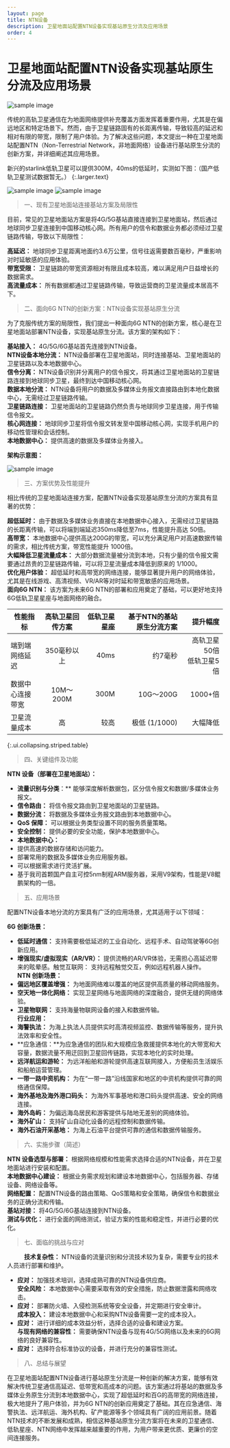 ```yaml
---
layout: page
title: NTN设备
description: 卫星地面站配置NTN设备实现基站原生分流及应用场景
order: 4
---
```

# 卫星地面站配置NTN设备实现基站原生分流及应用场景

![sample image](640.webp "展示图")

传统的高轨卫星通信在为地面网络提供补充覆盖方面发挥着重要作用，尤其是在偏远地区和特定场景下。然而，由于卫星链路固有的长距离传输，导致较高的延迟和相对有限的带宽，限制了用户体验。为了解决这些问题，本文提出一种在卫星地面站配置NTN（Non-Terrestrial Network，非地面网络）设备进行基站原生分流的创新方案，并详细阐述其应用场景。

新兴的starlink低轨卫星可以提供300M，40ms的低延时，实测如下图：（国产低轨卫星测试数据暂无。）
{:.larger.text}

![sample image](1.webp "速度测试")
![sample image](2.webp "统计数据")

> 一、现有卫星地面站连接基站方案及局限性

目前，常见的卫星地面站方案是将4G/5G基站直接连接到卫星地面站，然后通过地球同步卫星连接到中国移动核心网。所有用户的信令和数据业务都必须经过卫星链路传输，导致以下局限性：<br>

**高延迟：** 地球同步卫星距离地面约3.6万公里，信号往返需要数百毫秒，严重影响对时延敏感的应用体验。<br>
**带宽受限：** 卫星链路的带宽资源相对有限且成本较高，难以满足用户日益增长的数据需求。<br>
**高流量成本：** 所有数据都通过卫星链路传输，导致运营商的卫星流量成本居高不下。<br>

> 二、面向6G NTN的创新方案：NTN设备实现基站原生分流

为了克服传统方案的局限性，我们提出一种面向6G NTN的创新方案，核心是在卫星地面站部署NTN设备，实现基站原生分流。该方案的架构如下：<br>

**基站接入：** 4G/5G/6G基站首先连接到NTN设备。<br>
**NTN设备本地分流：** NTN设备部署在卫星地面站，同时连接基站、卫星地面站的卫星链路以及本地数据中心。<br>
**信令分离：** NTN设备识别并分离用户的信令报文，将其通过卫星地面站的卫星链路连接到地球同步卫星，最终到达中国移动核心网。<br>
**数据本地分流：** NTN设备将用户的数据及多媒体业务报文直接路由到本地化数据中心，无需经过卫星链路传输。<br>
**卫星链路连接：** 卫星地面站的卫星链路仍然负责与地球同步卫星连接，用于传输信令报文。<br>
**核心网连接：** 地球同步卫星将信令报文转发至中国移动核心网，实现手机用户的移动性管理和会话控制。<br>
**本地数据中心：** 提供高速的数据及多媒体业务接入。

**架构示意图：**

![sample image](3.webp "架构")

> 三、方案优势及性能提升

相比传统的卫星地面站连接方案，配置NTN设备实现基站原生分流的方案具有显著的优势：<br>

**超低延时：** 由于数据及多媒体业务直接在本地数据中心接入，无需经过卫星链路的长距离传输，可以将端到端延迟350ms降低至7ms，性能提升高达 50倍。<br>
**高带宽：** 本地数据中心提供高达200G的带宽，可以充分满足用户对高速数据传输的需求，相比传统方案，带宽性能提升 1000倍。<br>
**大幅降低卫星流量成本：** 大部分数据流量被分流到本地，只有少量的信令报文需要通过昂贵的卫星链路传输，可以将卫星流量成本降低到原来的 1/1000。<br>
**优化用户体验：** 超低延时和高带宽的网络连接，能够显著提升用户的网络体验，尤其是在线游戏、高清视频、VR/AR等对时延和带宽敏感的应用场景。<br>
**面向6G NTN：** 该方案为未来6G NTN的部署和应用奠定了基础，可以更好地支持6G低轨卫星星座与地面网络的融合。<br>

| 性能指标 | 高轨卫星回传方案  | 低轨卫星星座 | 基于NTN的基站原生分流方案 | 提升幅度 |
|----------|:---------:|---------:|---------:|---------:|
| 端到端网络延迟     | 350毫秒以上    | 40ms    | 	约7毫秒 | 高轨卫星50倍<br>低轨卫星5倍 |
| 数据中心连接带宽     | 10M～200M    | 300M    | 10G～200G | 1000+倍 |
| 卫星流量成本     | 高    | 较高    | 极低 (1/1000) | 大幅降低 |
{:.ui.collapsing.striped.table}

> 四、关键组件及功能

**NTN 设备（部署在卫星地面站）：**<br>
- **流量识别与分类**：** 能够深度解析数据包，区分信令报文和数据/多媒体业务报文。<br>
- **信令路由：** 将信令报文路由到卫星地面站的卫星链路。<br>
- **数据分流：** 将数据及多媒体业务报文路由到本地数据中心。<br>
- **QoS 保障：** 可以根据业务类型设置不同的服务质量策略。<br>
- **安全控制：** 提供必要的安全功能，保护本地数据中心。<br>
- **本地数据中心：**<br>
- 提供高速的数据存储和访问能力。<br>
- 部署常用的数据及多媒体业务应用服务器。<br>
- 可以根据需求进行灵活扩展。<br>
- 基于我司首颗国产自主可控5nm制程ARM服务器，采用V9架构，性能是V8鲲鹏架构的一倍。<br>

> 五、应用场景

配置NTN设备本地分流的方案具有广泛的应用场景，尤其适用于以下领域：<br>

**6G 创新场景：**<br>
- **低延时通信：** 支持需要极低延迟的工业自动化、远程手术、自动驾驶等6G创新应用。<br>
- **增强现实/虚拟现实（AR/VR）：** 提供流畅的AR/VR体验，无需担心高延迟带来的眩晕感。触觉互联网： 支持远程触觉交互，例如远程机器人操作。<br>
**NTN 创新场景：**<br>
- **偏远地区覆盖增强：** 为地面网络难以覆盖的地区提供高质量的移动网络服务。<br>
- **空天地一体化网络：** 实现卫星网络与地面网络的深度融合，提供无缝的网络体验。<br>
- **卫星物联网：** 支持海量物联网设备的接入和数据传输。<br>
**行业应用：**<br>
- **海警执法：** 为海上执法人员提供实时高清视频监控、数据传输等服务，提升执法效率和安全性。<br>
- **应急通信：**为应急通信的团队和大规模应急救援提供本地化的大带宽和大容量，数据流量不用迂回到卫星回传链路，实现本地化的实时处理。<br>
- **远洋航运和游轮：** 为远洋船舶和游轮提供高速互联网接入，方便船员生活娱乐和船舶运营管理。<br>
- **一带一路中资机构：** 为在“一带一路”沿线国家和地区的中资机构提供可靠的网络通信保障。<br>
- **海外基地及海外港口码头：** 为海外军事基地和港口码头提供高速、安全的网络连接。<br>
- **海外岛屿：** 为偏远海岛居民和游客提供与陆地无差别的网络体验。<br>
- **海外矿山：** 支持矿山自动化设备的远程控制和数据传输。<br>
- **海外石油开采基地：** 为海上石油平台提供可靠的通信和数据传输服务。<br>

> 六、实施步骤（简述）

**NTN 设备选型与部署：** 根据网络规模和性能需求选择合适的NTN设备，并在卫星地面站进行安装和配置。<br>
**本地数据中心建设：** 根据业务需求规划和建设本地数据中心，包括服务器、存储设备、网络设备等。<br>
**网络配置：** 配置NTN设备的路由策略、QoS策略和安全策略，确保信令和数据业务的正确分流和传输。<br>
**基站对接：** 将4G/5G/6G基站连接到NTN设备。<br>
**测试与优化：** 进行全面的网络测试，验证方案的性能和稳定性，并进行必要的优化。<br>

> 七、面临的挑战与应对

&nbsp;&nbsp;&nbsp;&nbsp;&nbsp;&nbsp;&nbsp;&nbsp;&nbsp;&nbsp;**技术复杂性：** NTN设备的流量识别和分流技术较为复杂，需要专业的技术人员进行部署和维护。<br>
- **应对：** 加强技术培训，选择成熟可靠的NTN设备供应商。<br>
**安全风险：** 本地数据中心需要采取有效的安全措施，防止数据泄露和网络攻击。<br>
- **应对：** 部署防火墙、入侵检测系统等安全设备，并定期进行安全审计。<br>
**成本投入：** 建设本地数据中心和采购NTN设备需要一定的成本投入。<br>
- **应对：** 进行详细的成本效益分析，选择合适的设备和建设方案。<br>
**与现有网络的兼容性：** 需要确保NTN设备与现有4G/5G网络以及未来的6G网络的良好兼容性。<br>
- **应对：** 选择符合标准协议的设备，并进行充分的兼容性测试。<br>

> 八、总结与展望

在卫星地面站配置NTN设备进行基站原生分流是一种创新的解决方案，能够有效解决传统卫星通信高延迟、低带宽和高成本的问题。该方案通过将基站的数据及多媒体业务原生分流到本地数据中心，实现了超低延时和百G的高带宽的网络连接，极大地提升了用户体验，并为6G NTN的创新应用奠定了基础。其在应急通信、海警执法、远洋航运、海外机构、矿产能源等多个领域具有广阔的应用前景。随着NTN技术的不断发展和成熟，相信这种基站原生分流方案将在未来的卫星通信、低轨星座、NTN网络中发挥越来越重要的作用，为用户带来更优质、更廉价的空间连接服务。
